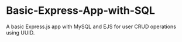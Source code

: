 # Basic-Express-App-with-SQL
A basic Express.js app with MySQL and EJS for user CRUD operations using UUID.
